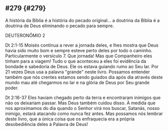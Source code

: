 ## #279 {#279}

A história da Bíblia é a história do pecado original... a doutrina da Bíblia é a doutrina de Deus eliminando o pecado para sempre.

DEUTERONÔMIO 2

Dt 2:1-15 Moisés continua a rever a jornada deles, e lhes mostra que Deus havia sido muito bom e sempre esteve perto deles por todo o caminho. Particularmente o versículo 7\. Que jornada! Mas que Companheiro eles tinham para a viagem! Tudo o que aconteceu a eles foi evidência da bondade e sabedoria de Deus. Ele os estava guiando rumo ao Seu lar. Por 21 vezes Deus usa a palavra &quot;grande&quot; neste livro. Possamos entender também que nós crentes estamos sendo guiados dia após dia através deste mundo mau até chegarmos no lar e na glória de Deus por Seu grande poder.

Dt 2:16-37 Eles haviam chegado perto da terra e encontraram inimigos que não os deixariam passar. Mas Deus também cuidou disso. À medida que nos aproximamos do dia quando o Senhor virá nos buscar, Satanás, nosso inimigo, estará atacando como nunca fez antes. Mas possamos nós lembrar deste livro, que a única coisa que os enfraquecia era a própria desobediência deles à Palavra de Deus!